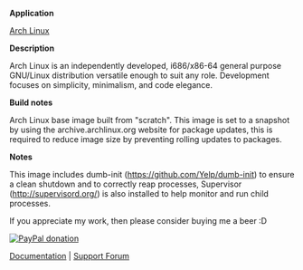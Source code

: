 **Application**

[Arch Linux](https://www.archlinux.org/)

**Description**

Arch Linux is an independently developed, i686/x86-64 general purpose GNU/Linux distribution versatile enough to suit any role. Development focuses on simplicity, minimalism, and code elegance.

**Build notes**

Arch Linux base image built from "scratch". This image is set to a snapshot by using the archive.archlinux.org website for package updates, this is required to reduce image size by preventing rolling updates to packages.

**Notes**

This image includes dumb-init (https://github.com/Yelp/dumb-init) to ensure a clean shutdown and to correctly reap processes, Supervisor (http://supervisord.org/) is also installed to help monitor and run child processes.

If you appreciate my work, then please consider buying me a beer  :D

[![PayPal donation](https://www.paypal.com/en_US/i/btn/btn_donate_SM.gif)](https://www.paypal.com/cgi-bin/webscr?cmd=_s-xclick&hosted_button_id=MM5E27UX6AUU4)

[Documentation](https://github.com/binhex/documentation) | [Support Forum](http://lime-technology.com/forum/index.php?topic=45811.0)